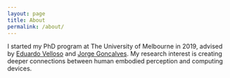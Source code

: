 ```yaml
---
layout: page
title: About
permalink: /about/
---
```


I started my PhD program at The University of Melbourne in 2019, advised by <a href="https://www.eduardovelloso.com/">Eduardo Velloso</a> and <a href="https://www.jorgegoncalves.com/">Jorge Goncalves</a>. My research interest is creating deeper connections between human embodied perception and computing devices.
